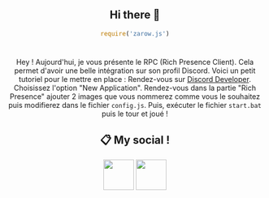 <div align="center">

## Hi there 👋
```js
require('zarow.js')
```
#

Hey ! Aujourd'hui, je vous présente le RPC (Rich Presence Client). Cela permet d'avoir une belle intégration sur son profil Discord.
Voici un petit tutoriel pour le mettre en place :
Rendez-vous sur [Discord Developer](https://discord.com/developers/applications).
Choisissez l'option "New Application".
Rendez-vous dans la partie "Rich Presence" ajouter 2 images que vous nommerez comme vous le souhaitez puis modifierez dans le fichier `config.js`. Puis, exécuter le fichier `start.bat` puis le tour et joué !
 
## 📋 My social !

<a href="https://discord.com/users/372771862960275456"><img src="https://i.imgur.com/7GB2pPW.png" height="60px"></a>
<a href="https://github.com/Zarow-01/"><img src="https://i.imgur.com/Jf9shUY.png" height="60px"></a>
</div>
